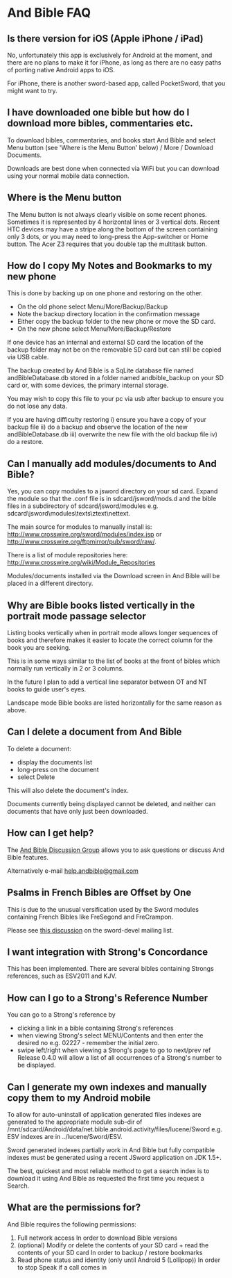 # And Bible FAQ #

## Is there version for iOS (Apple iPhone / iPad)

No, unfortunately this app is exclusively for Android at the moment, and there are no 
plans to make it for iPhone, as long as there are no easy paths of porting native Android
apps to iOS.

For iPhone, there is another sword-based app, called PocketSword, that you might want to try. 

## I have downloaded one bible but how do I download more bibles, commentaries etc. ##

To download bibles, commentaries, and books start And Bible and select Menu button (see 'Where is the Menu Button' below) / More / Download Documents.

Downloads are best done when connected via WiFi but you can download using your normal mobile data connection.

## Where is the Menu button ##

The Menu button is not always clearly visible on some recent phones.  Sometimes it is represented by 4 horizontal lines or 3 vertical dots.  Recent HTC devices may have a stripe along the bottom of the screen containing only 3 dots, or you may need to long-press the App-switcher or Home button.  The Acer Z3 requires that you double tap the multitask button.

## How do I copy My Notes and Bookmarks to my new phone ##

This is done by backing up on one phone and restoring on the other.
  * On the old phone select Menu/More/Backup/Backup
  * Note the backup directory location in the confirmation message
  * Either copy the backup folder to the new phone or move the SD card.
  * On the new phone select Menu/More/Backup/Restore

If one device has an internal and external SD card the location of the backup folder may not be on the removable SD card but can still be copied via USB cable.

The backup created by And Bible is a SqLite database file named andBibleDatabase.db stored in a folder named andbible\_backup on your SD card or, with some devices, the primary internal storage.

You may wish to copy this file to your pc via usb after backup to ensure you do not lose any data.

If you are having difficulty restoring i) ensure you have a copy of your backup file ii) do a backup and observe the location of the new andBibleDatabase.db iii) overwrite the new file with the old backup file iv) do a restore.

## Can I manually add modules/documents to And Bible? ##

Yes, you can copy modules to a jsword directory on your sd card.  Expand the module so that the .conf file is in sdcard/jsword/mods.d and the bible files in a subdirectory of sdcard/jsword/modules e.g. sdcard\jsword\modules\texts\ztext\nettext.

The main source for modules to manually install is: http://www.crosswire.org/sword/modules/index.jsp or http://www.crosswire.org/ftpmirror/pub/sword/raw/.

There is a list of module repositories here: http://www.crosswire.org/wiki/Module_Repositories

Modules/documents installed via the Download screen in And Bible will be placed in a different directory.

## Why are Bible books listed vertically in the portrait mode passage selector ##

Listing books vertically when in portrait mode allows longer sequences of books and therefore makes it easier to locate the correct column for the book you are seeking.

This is in some ways similar to the list of books at the front of bibles which normally run vertically in 2 or 3 columns.

In the future I plan to add a vertical line separator between OT and NT books to guide user's eyes.

Landscape mode Bible books are listed horizontally for the same reason as above.

## Can I delete a document from And Bible ##

To delete a document:
  * display the documents list
  * long-press on the document
  * select Delete

This will also delete the document's index.

Documents currently being displayed cannot be deleted, and neither can documents that have only just been downloaded.

## How can I get help? ##

The [And Bible Discussion Group](https://groups.google.com/group/and-bible) allows you to ask questions or discuss And Bible features.

Alternatively e-mail help.andbible@gmail.com

## Psalms in French Bibles are Offset by One ##
This is due to the unusual versification used by the Sword modules containing French Bibles like FreSegond and FreCrampon.

Please see [this discussion](http://www.crosswire.org/pipermail/sword-devel/2014-March/041180.html) on the sword-devel mailing list.

## I want integration with Strong's Concordance ##

This has been implemented.  There are several bibles containing Strongs references, such as ESV2011 and KJV.

## How can I go to a Strong's Reference Number ##

You can go to a Strong's reference by
  * clicking a link in a bible containing Strong's references
  * when viewing Strong's select MENU/Contents and then enter the desired no e.g. 02227 - remember the initial zero.
  * swipe left/right when viewing a Strong's page to go to next/prev ref
Release 0.4.0 will allow a list of all occurrences of a Strong's number to be displayed.

## Can I generate my own indexes and manually copy them to my Android mobile ##

To allow for auto-uninstall of application generated files indexes are generated to the appropriate module sub-dir of /mnt/sdcard/Android/data/net.bible.android.activity/files/lucene/Sword e.g. ESV indexes are in ../lucene/Sword/ESV.

Sword generated indexes partially work in And Bible but fully compatible indexes must be generated using a recent JSword application on JDK 1.5+.

The best, quickest and most reliable method to get a search index is to download it using And Bible as requested the first time you request a Search.

## What are the permissions for? ##

And Bible requires the following permissions:

1. Full network access
    In order to download Bible versions
1. (optional) Modify or delete the contents of your SD card + read the contents of your SD card
    In order to backup / restore bookmarks
1. Read phone status and identity (only until Android 5 (Lollipop))
    In order to stop Speak if a call comes in